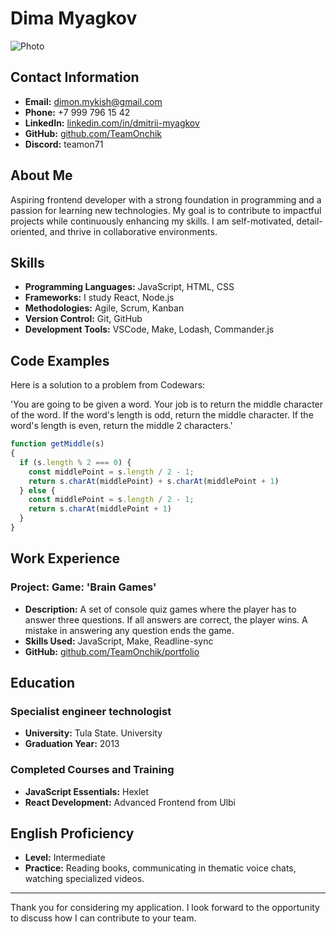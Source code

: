 # Dima Myagkov

![Photo](https://drive.google.com/file/d/1Ww4ziNrEpk5Okv8Muo3PPP3tLKK0e_Dy/view?usp=sharing)

## Contact Information
- **Email:** dimon.mykish@gmail.com
- **Phone:** +7 999 796 15 42
- **LinkedIn:** [linkedin.com/in/dmitrii-myagkov](https://www.linkedin.com/in/dmitrii-myagkov-8883001a0/)
- **GitHub:** [github.com/TeamOnchik](https://github.com/TeamOnchik)
- **Discord:** teamon71

## About Me
Aspiring frontend developer with a strong foundation in programming and a passion for learning new technologies. My goal is to contribute to impactful projects while continuously enhancing my skills. I am self-motivated, detail-oriented, and thrive in collaborative environments.

## Skills
- **Programming Languages:** JavaScript, HTML, CSS
- **Frameworks:** I study React, Node.js
- **Methodologies:** Agile, Scrum, Kanban
- **Version Control:** Git, GitHub
- **Development Tools:** VSCode, Make, Lodash, Commander.js

## Code Examples
Here is a solution to a problem from Codewars:

'You are going to be given a word. Your job is to return the middle character of the word. If the word's length is odd, return the middle character. If the word's length is even, return the middle 2 characters.'

```javascript
function getMiddle(s)
{
  if (s.length % 2 === 0) {
    const middlePoint = s.length / 2 - 1;
    return s.charAt(middlePoint) + s.charAt(middlePoint + 1)
  } else {
    const middlePoint = s.length / 2 - 1;
    return s.charAt(middlePoint + 1)
  }
}
```

## Work Experience
### Project: Game: 'Brain Games'
- **Description:** A set of console quiz games where the player has to answer three questions. If all answers are correct, the player wins. A mistake in answering any question ends the game.
- **Skills Used:** JavaScript, Make, Readline-sync
- **GitHub:** [github.com/TeamOnchik/portfolio](https://github.com/TeamOnchik/frontend-project-44)

## Education
### Specialist engineer technologist
- **University:** Tula State. University
- **Graduation Year:** 2013

### Completed Courses and Training
- **JavaScript Essentials:** Hexlet
- **React Development:** Advanced Frontend from Ulbi

## English Proficiency
- **Level:** Intermediate
- **Practice:** Reading books, communicating in thematic voice chats, watching specialized videos.

---

Thank you for considering my application. I look forward to the opportunity to discuss how I can contribute to your team.
